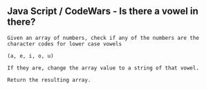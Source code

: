 ## Java Script / CodeWars - Is there a vowel in there? ##

    Given an array of numbers, check if any of the numbers are the character codes for lower case vowels 
    
`(a, e, i, o, u)`

    If they are, change the array value to a string of that vowel.

    Return the resulting array.


